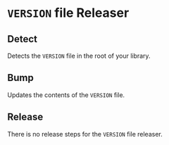 # `VERSION` file Releaser

## Detect

Detects the `VERSION` file in the root of your library.

## Bump

Updates the contents of the `VERSION` file.

## Release

There is no release steps for the `VERSION` file releaser.
